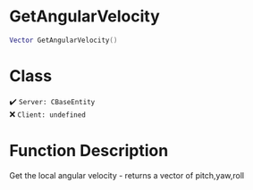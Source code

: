 # GetAngularVelocity
```lua
Vector GetAngularVelocity()
```
# Class
✔️ `Server: CBaseEntity`  
❌ `Client: undefined`  

# Function Description
Get the local angular velocity - returns a vector of pitch,yaw,roll
